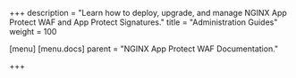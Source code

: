 +++
description = "Learn how to deploy, upgrade, and manage NGINX App Protect WAF and App Protect Signatures."
title = "Administration Guides"
weight = 100

[menu]
  [menu.docs]
    parent = "NGINX App Protect WAF Documentation."

+++